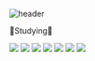 ![header](https://capsule-render.vercel.app/api?type=wave&color=bfe5d9&height=330&section=header&text=HELLO&fontSize=90)

🌱Studying🌱

 <img src="https://img.shields.io/badge/Java-red?style=flat-square&logo=Java&logoColor=white"/> <img src="https://img.shields.io/badge/Python-orange?style=flat-square&logo=Java&logoColor=white"/> <img src="https://img.shields.io/badge/C++-yellow?style=flat-square&logo=Java&logoColor=white"/> <img src="https://img.shields.io/badge/C-green?style=flat-square&logo=Java&logoColor=white"/> <img src="https://img.shields.io/badge/HTML-blue?style=flat-square&logo=Java&logoColor=white"/> <img src="https://img.shields.io/badge/CSS-purple?style=flat-square&logo=Java&logoColor=white"/> <img src="https://img.shields.io/badge/Javascript-indigo?style=flat-square&logo=Java&logoColor=white"/>
 
<!--## Hi 👋 I’m currently learning
**hoohoha/hoohoha** is a ✨ _special_ ✨ repository because its `README.md` (this file) appears on your GitHub profile.

Here are some ideas to get you started:

- 🔭 I’m currently working on ...
- 
- 👯 I’m looking to collaborate on ...
- 🤔 I’m looking for help with ...
- 💬 Ask me about ...
- 📫 How to reach me: ...
- 😄 Pronouns: ...
- ⚡ Fun fact: ...
-->
